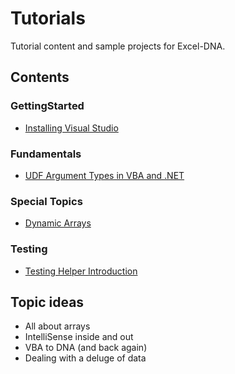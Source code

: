 # Tutorials
Tutorial content and sample projects for Excel-DNA.

## Contents

### GettingStarted
* [Installing Visual Studio](GettingStarted/InstallVisualStudio.md)

### Fundamentals
* [UDF Argument Types in VBA and .NET](Fundamentals/ArgumentTypeBasics)

### Special Topics
* [Dynamic Arrays](SpecialTopics/DynamicArrays)

### Testing
* [Testing Helper Introduction](Testing)

## Topic ideas
* All about arrays
* IntelliSense inside and out
* VBA to DNA (and back again)
* Dealing with a deluge of data
